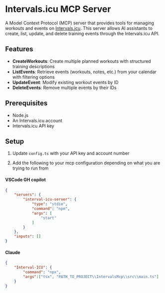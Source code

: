 # Intervals.icu MCP Server

A Model Context Protocol (MCP) server that provides tools for managing workouts and events on [Intervals.icu](https://intervals.icu). This server allows AI assistants to create, list, update, and delete training events through the Intervals.icu API.

## Features

- **CreateWorkouts**: Create multiple planned workouts with structured training descriptions
- **ListEvents**: Retrieve events (workouts, notes, etc.) from your calendar with filtering options
- **UpdateEvent**: Modify existing workout events by ID
- **DeleteEvents**: Remove multiple events by their IDs

## Prerequisites

- Node.js
- An Intervals.icu account
- Intervals.icu API key


## Setup


1. Update `config.ts` with your API key and account number 

2. Add the following to your mcp configuration depending on what you are trying to run from

#### VSCode GH copilot
```json
{
	"servers": {
		"interval-icu-server": {
			"type": "stdio",
			"command": "npm",
			"args": [
				"start"
			]
		}
	},
	"inputs": []
}
```

#### Claude
```json
{
    "Interval-ICU": {
        "command": "npx",
        "args":["tsx", "PATH_TO_PROJECT\\IntervalsMcp\\src\\main.ts"]
    }
}
```
